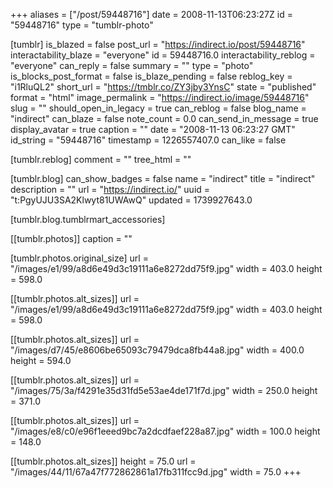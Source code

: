 +++
aliases = ["/post/59448716"]
date = 2008-11-13T06:23:27Z
id = "59448716"
type = "tumblr-photo"

[tumblr]
is_blazed = false
post_url = "https://indirect.io/post/59448716"
interactability_blaze = "everyone"
id = 59448716.0
interactability_reblog = "everyone"
can_reply = false
summary = ""
type = "photo"
is_blocks_post_format = false
is_blaze_pending = false
reblog_key = "i1RluQL2"
short_url = "https://tmblr.co/ZY3jby3YnsC"
state = "published"
format = "html"
image_permalink = "https://indirect.io/image/59448716"
slug = ""
should_open_in_legacy = true
can_reblog = false
blog_name = "indirect"
can_blaze = false
note_count = 0.0
can_send_in_message = true
display_avatar = true
caption = ""
date = "2008-11-13 06:23:27 GMT"
id_string = "59448716"
timestamp = 1226557407.0
can_like = false

[tumblr.reblog]
comment = ""
tree_html = ""

[tumblr.blog]
can_show_badges = false
name = "indirect"
title = "indirect"
description = ""
url = "https://indirect.io/"
uuid = "t:PgyUJU3SA2Klwyt81UWAwQ"
updated = 1739927643.0

[tumblr.blog.tumblrmart_accessories]

[[tumblr.photos]]
caption = ""

[tumblr.photos.original_size]
url = "/images/e1/99/a8d6e49d3c19111a6e8272dd75f9.jpg"
width = 403.0
height = 598.0

[[tumblr.photos.alt_sizes]]
url = "/images/e1/99/a8d6e49d3c19111a6e8272dd75f9.jpg"
width = 403.0
height = 598.0

[[tumblr.photos.alt_sizes]]
url = "/images/d7/45/e8606be65093c79479dca8fb44a8.jpg"
width = 400.0
height = 594.0

[[tumblr.photos.alt_sizes]]
url = "/images/75/3a/f4291e35d31fd5e53ae4de171f7d.jpg"
width = 250.0
height = 371.0

[[tumblr.photos.alt_sizes]]
url = "/images/e8/c0/e96f1eeed9bc7a2dcdfaef228a87.jpg"
width = 100.0
height = 148.0

[[tumblr.photos.alt_sizes]]
height = 75.0
url = "/images/44/11/67a47f772862861a17fb311fcc9d.jpg"
width = 75.0
+++
